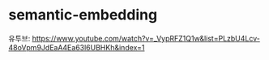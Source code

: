 # semantic-embedding

유투브: https://www.youtube.com/watch?v=_VypRFZ1Q1w&list=PLzbU4Lcv-48oVpm9JdEaA4Ea63l6UBHKh&index=1
